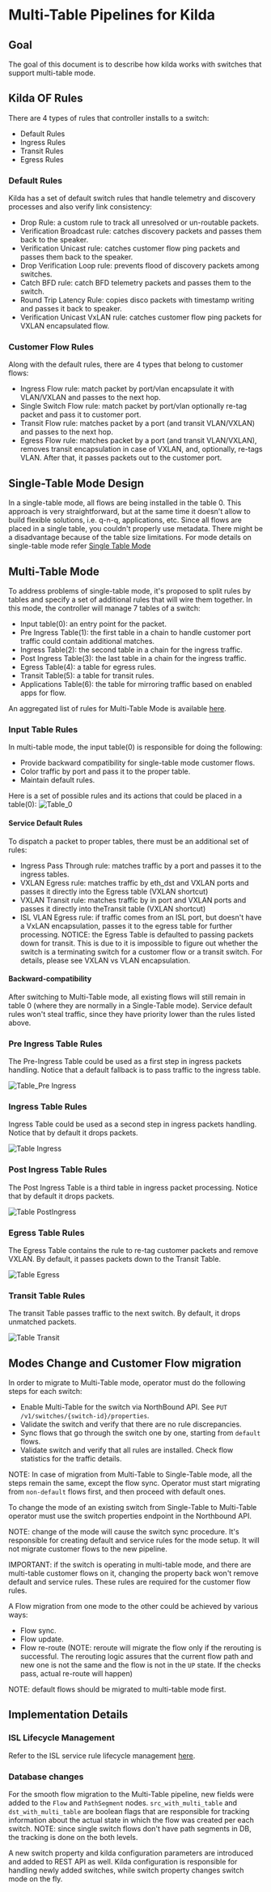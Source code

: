 # Multi-Table Pipelines for Kilda

## Goal

The goal of this document is to describe how kilda works with switches that support multi-table mode.

## Kilda OF Rules

There are 4 types of rules that controller installs to a switch:
* Default Rules
* Ingress Rules
* Transit Rules
* Egress Rules 

### Default Rules

Kilda has a set of default switch rules that handle telemetry and discovery processes and also 
verify link consistency:

* Drop Rule: a custom rule to track all unresolved or un-routable packets.
* Verification Broadcast rule: catches discovery packets and passes them back to the speaker.
* Verification Unicast rule: catches customer flow ping packets and passes them back to the speaker.
* Drop Verification Loop rule: prevents flood of discovery packets among switches.
* Catch BFD rule: catch BFD telemetry packets and passes them to the switch.
* Round Trip Latency Rule: copies disco packets with timestamp writing and passes it back to speaker.
* Verification Unicast VxLAN rule: catches customer flow ping packets for VXLAN encapsulated flow.

### Customer Flow Rules

Along with the default rules, there are 4 types that belong to customer flows:

* Ingress Flow rule: match packet by port/vlan encapsulate it with VLAN/VXLAN and passes to the next hop.
* Single Switch Flow rule: match packet by port/vlan optionally re-tag packet and pass it to customer port.
* Transit Flow rule: matches packet by a port (and transit VLAN/VXLAN) and passes to the next hop.
* Egress Flow rule: matches packet by a port (and transit VLAN/VXLAN), removes transit encapsulation in case of
  VXLAN, and, optionally, re-tags VLAN. After that, it passes packets out to the customer port.

## Single-Table Mode Design

In a single-table mode, all flows are being installed in the table 0. This approach is very straightforward,
but at the same time it doesn't allow to build flexible solutions, i.e. q-n-q, applications, etc. Since all flows
are placed in a single table, you couldn't properly use metadata. There might be a disadvantage because of the table size limitations.
For mode details on single-table mode refer [Single Table Mode](SingleTableMode.pdf)

## Multi-Table Mode

To address problems of single-table mode, it's proposed to split rules by tables and specify a set of additional
rules that will wire them together. In this mode, the controller will manage 7 tables of a switch:
* Input table(0): an entry point for the packet.
* Pre Ingress Table(1): the first table in a chain to handle customer port traffic could contain additional matches. 
* Ingress Table(2): the second table in a chain for the ingress traffic.
* Post Ingress Table(3): the last table in a chain for the ingress traffic.
* Egress Table(4): a table for egress rules.
* Transit Table(5): a table for transit rules. 
* Applications Table(6): the table for mirroring traffic based on enabled apps for flow.

An aggregated list of rules for Multi-Table Mode is available [here](MultiTableMode.pdf).

### Input Table Rules

In multi-table mode, the input table(0) is responsible for doing the following:
* Provide backward compatibility for single-table mode customer flows.
* Color traffic by port and pass it to the proper table.
* Maintain default rules.

Here is a set of possible rules and its actions that could be placed in a table(0):
![Table_0](Table_0.png "Table 0")

#### Service Default Rules

To dispatch a packet to proper tables, there must be an additional set of rules:

* Ingress Pass Through rule: matches traffic by a port and passes it to the ingress tables.
* VXLAN Egress rule: matches traffic by eth_dst and VXLAN ports and passes it directly into the Egress table (VXLAN shortcut)
* VXLAN Transit rule: matches traffic by in port and VXLAN ports and passes it directly into theTransit table (VXLAN shortcut)
* ISL VLAN Egress rule: if traffic comes from an ISL port, but doesn't have a VxLAN encapsulation, passes it to the egress table for further processing. 
NOTICE: the Egress Table is defaulted to passing packets down for transit. This is due to it is impossible to figure out whether 
the switch is a terminating switch for a customer flow or a transit switch. For details, please see VXLAN vs VLAN encapsulation.

#### Backward-compatibility

After switching to Multi-Table mode, all existing flows will still remain in table 0 (where they are normally in a 
Single-Table mode). Service default rules won't steal traffic, since they have priority lower than the rules listed above. 

### Pre Ingress Table Rules

The Pre-Ingress Table could be used as a first step in ingress packets handling. Notice that a default fallback
is to pass traffic to the ingress table.

 ![Table_Pre Ingress](Table_PreIngress.png "Table Pre Ingress")

### Ingress Table Rules

Ingress Table could be used as a second step in ingress packets handling. Notice that by default it drops packets.

 ![Table Ingress](Table_Ingress.png "Table Ingress")

### Post Ingress Table Rules

The Post Ingress Table is a third table in ingress packet processing. Notice that by default it drops packets.

 ![Table PostIngress](Table_PostIngress.png "Table Post Ingress")

  
### Egress Table Rules

The Egress Table contains the rule to re-tag customer packets and remove VXLAN. By default, it passes packets down to the Transit Table.

 ![Table Egress](Table_Egress.png "Table Egress")

### Transit Table Rules

The transit Table passes traffic to the next switch. By default, it drops unmatched packets.

 ![Table Transit](Table_Transit.png "Table Transit")
 
## Modes Change and Customer Flow migration

In order to migrate to Multi-Table mode, operator must do the following steps for each switch:

* Enable Multi-Table for the switch via NorthBound API. See `PUT` `/v1/switches/{switch-id}/properties`.
* Validate the switch and verify that there are no rule discrepancies.
* Sync flows that go through the switch one by one, starting from `default` flows.
* Validate switch and verify that all rules are installed. Check flow statistics for the traffic details.

NOTE: In case of migration from Multi-Table to Single-Table mode, all the steps remain the same, except the flow sync.
Operator must start migrating from `non-default` flows first, and then proceed with default ones.

To change the mode of an existing switch from Single-Table to Multi-Table operator must use the
switch properties endpoint in the Northbound API.

NOTE: change of the mode will cause the switch sync procedure. It's responsible for creating default and service rules
for the mode setup. It will not migrate customer flows to the new pipeline. 

IMPORTANT: if the switch is operating in multi-table mode, and there are multi-table customer flows on it, changing
the property back won't remove default and service rules. These rules are required for the customer flow rules. 
 
A Flow migration from one mode to the other could be achieved by various ways:
* Flow sync.
* Flow update.
* Flow re-route (NOTE: reroute will migrate the flow only if the rerouting is successful. The rerouting logic assures that the current flow
path and new one is not the same and the flow is not in the `UP` state. If the checks pass, actual re-route will happen)

NOTE: default flows should be migrated to multi-table mode first.

## Implementation Details

### ISL Lifecycle Management

Refer to the ISL service rule lifecycle management [here](../network-discovery/ISL-FSM.png).
 
### Database changes

For the smooth flow migration to the Multi-Table pipeline, new fields were added to the `Flow`
and `PathSegment` nodes. `src_with_multi_table` and `dst_with_multi_table` are boolean flags
that are responsible for tracking information about the actual state in which the flow was created
per each switch. NOTE: since single switch flows don't have path segments in DB,
the tracking is done on the both levels.

A new switch property and kilda configuration parameters are introduced and added to REST API as well.
Kilda configuration is responsible for handling newly added switches, while switch property changes
switch mode on the fly.

